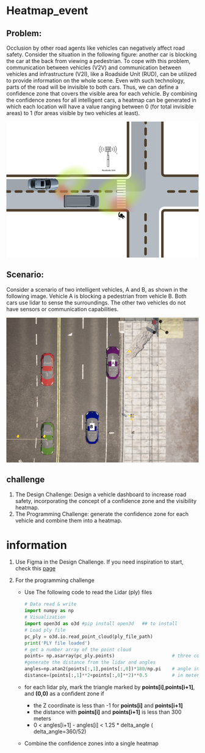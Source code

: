 # Heatmap_event

## Problem:

Occlusion by other road agents like vehicles can negatively affect road safety. Consider the situation in the following figure: another car is blocking the car at the back from viewing a pedestrian. To cope with this problem, communication between vehicles (V2V) and communication between vehicles and infrastructure (V2I), like a Roadside Unit (RUD), can be utilized to provide information on the whole scene. Even with such technology, parts of the road will be invisible to both cars. Thus, we can define a confidence zone that covers the visible area for each vehicle. By combining the confidence zones for all intelligent cars, a heatmap can be generated in which each location will have a value ranging between 0 (for total invisible areas) to 1 (for areas visible by two vehicles at least).

![problem](image/problem.png)

## Scenario:

Consider a scenario of two intelligent vehicles, A and B, as shown in the following image. Vehicle A is blocking a pedestrian from vehicle B. Both cars use lidar to sense the surroundings. The other two vehicles do not have sensors or communication capabilities.

![scenario](image/scenario.png)

## challenge

1. The Design Challenge: Design a vehicle dashboard to increase road safety, incorporating the concept of a confidence zone and the visibility heatmap.
2. The Programming Challenge: generate the confidence zone for each vehicle and combine them into a heatmap.


# information 

1. Use Figma in the Design Challenge. If you need inspiration to start, check this [page](https://github.com/user-attachments/assets/efe2da13-8fc3-4bd8-8a9f-2867577ed3d)
   
2. For the programming challenge
   * Use The following code to read the Lidar (ply) files
     ```python
     # Data read & write
     import numpy as np
     # Visualization
     import open3d as o3d #pip install open3d   ## to install
     # Load ply file
     pc_ply = o3d.io.read_point_cloud(ply_file_path)
     print('PLY file loaded')
     # get a number array of the point cloud
     points= np.asarray(pc_ply.points)                     # three columns (X, Y, Z) in meters relative to the lidar location
     #generate the distance from the lidar and angles
     angles=np.atan2(points[:,1],points[:,0])*180/np.pi    # angle in degree
     distance=(points[:,1]**2+points[:,0]**2)**0.5         # in meters
     ```
     
   * for each lidar ply, mark the triangle marked by **points[i]**,**points[i+1]**, and **(0,0)** as a confident zone if
     * the Z coordinate is less than -1 for **points[i]** and **points[i+1]**
     * the distance with **points[i]** and **points[i+1]** is less than 300  meters
     * 0 < angles[i+1] - angles[i]  < 1.25 * delta_angle  ( delta_angle=360/52)

   *  Combine the confidence zones into a single heatmap
     


